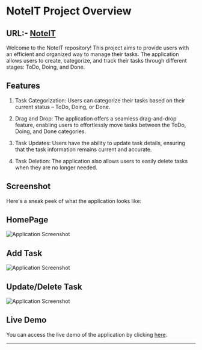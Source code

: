 # NoteIT Project Overview

## URL:- [NoteIT](https://noteit-tasks.netlify.app/) 

Welcome to the NoteIT repository!  This project aims to provide users with an efficient and organized way to manage their tasks. The application allows users to create, categorize, and track their tasks through different stages: ToDo, Doing, and Done.

## Features

1) Task Categorization: Users can categorize their tasks based on their current status – ToDo, Doing, or Done.

2) Drag and Drop: The application offers a seamless drag-and-drop feature, enabling users to effortlessly move tasks between the ToDo, Doing, and Done categories.

3) Task Updates: Users have the ability to update task details, ensuring that the task information remains current and accurate.

4) Task Deletion: The application also allows users to easily delete tasks when they are no longer needed.

## Screenshot

Here's a sneak peek of what the application looks like:

## HomePage
![Application Screenshot](https://github.com/Rohitkumar2145/NoteIT/assets/114586556/5ad1d4cd-73a9-4425-9b92-d16d7046973e)

## Add Task
![Application Screenshot](https://github.com/Rohitkumar2145/NoteIT/assets/114586556/17f805e4-05c6-4edb-9d2a-71d3cf5cf1cb)

## Update/Delete Task
![Application Screenshot](https://github.com/Rohitkumar2145/NoteIT/assets/114586556/b4147511-5bae-44f3-a191-e123bea403da)

## Live Demo

You can access the live demo of the application by clicking [here](https://noteit-tasks.netlify.app/).

---
